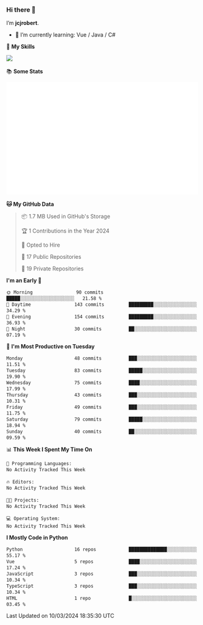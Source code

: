 ### Hi there 👋

I’m **jcjrobert**.

- 🌱 I’m currently learning: Vue / Java / C#

🌟 **My Skills**

![](https://img.shields.io/badge/-Python-3e74a2?style=flat-square&logo=Python&logoColor=fff)

📚 **Some Stats**

![](https://github.com/jcjrobert/github-stats/blob/master/generated/overview.svg)

<!--START_SECTION:waka-->
**🐱 My GitHub Data** 

> 📦 1.7 MB Used in GitHub's Storage 
 > 
> 🏆 1 Contributions in the Year 2024
 > 
> 💼 Opted to Hire
 > 
> 📜 17 Public Repositories 
 > 
> 🔑 19 Private Repositories 
 > 
**I'm an Early 🐤** 

```text
🌞 Morning                90 commits          █████░░░░░░░░░░░░░░░░░░░░   21.58 % 
🌆 Daytime                143 commits         █████████░░░░░░░░░░░░░░░░   34.29 % 
🌃 Evening                154 commits         █████████░░░░░░░░░░░░░░░░   36.93 % 
🌙 Night                  30 commits          ██░░░░░░░░░░░░░░░░░░░░░░░   07.19 % 
```
📅 **I'm Most Productive on Tuesday** 

```text
Monday                   48 commits          ███░░░░░░░░░░░░░░░░░░░░░░   11.51 % 
Tuesday                  83 commits          █████░░░░░░░░░░░░░░░░░░░░   19.90 % 
Wednesday                75 commits          ████░░░░░░░░░░░░░░░░░░░░░   17.99 % 
Thursday                 43 commits          ███░░░░░░░░░░░░░░░░░░░░░░   10.31 % 
Friday                   49 commits          ███░░░░░░░░░░░░░░░░░░░░░░   11.75 % 
Saturday                 79 commits          █████░░░░░░░░░░░░░░░░░░░░   18.94 % 
Sunday                   40 commits          ██░░░░░░░░░░░░░░░░░░░░░░░   09.59 % 
```


📊 **This Week I Spent My Time On** 

```text
💬 Programming Languages: 
No Activity Tracked This Week

🔥 Editors: 
No Activity Tracked This Week

🐱‍💻 Projects: 
No Activity Tracked This Week

💻 Operating System: 
No Activity Tracked This Week
```

**I Mostly Code in Python** 

```text
Python                   16 repos            ██████████████░░░░░░░░░░░   55.17 % 
Vue                      5 repos             ████░░░░░░░░░░░░░░░░░░░░░   17.24 % 
JavaScript               3 repos             ███░░░░░░░░░░░░░░░░░░░░░░   10.34 % 
TypeScript               3 repos             ███░░░░░░░░░░░░░░░░░░░░░░   10.34 % 
HTML                     1 repo              █░░░░░░░░░░░░░░░░░░░░░░░░   03.45 % 
```




 Last Updated on 10/03/2024 18:35:30 UTC
<!--END_SECTION:waka-->
